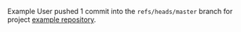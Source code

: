 Example User pushed 1 commit into the `refs/heads/master` branch for project [example repository](http://gitlab_url/example_user/example-repository).